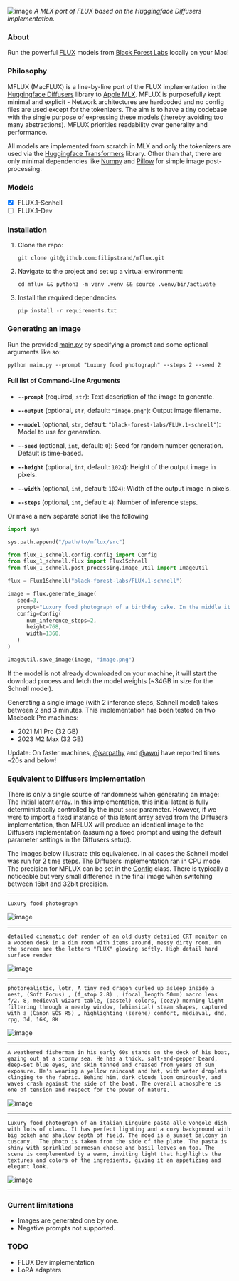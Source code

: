 
![image](src/flux_1_schnell/assets/logo.png)
*A MLX port of FLUX based on the Huggingface Diffusers implementation.*

### About

Run the powerful [FLUX](https://blackforestlabs.ai/#get-flux) models from [Black Forest Labs](https://blackforestlabs.ai) locally on your Mac!

### Philosophy

MFLUX (MacFLUX) is a line-by-line port of the FLUX implementation in the [Huggingface Diffusers](https://github.com/huggingface/diffusers) library to [Apple MLX](https://github.com/ml-explore/mlx). 
MFLUX is purposefully kept minimal and explicit - Network architectures are hardcoded and no config files are used
except for the tokenizers. The aim is to have a tiny codebase with the single purpose of expressing these models 
(thereby avoiding too many abstractions). MFLUX priorities readability over generality and performance.

All models are implemented from scratch in MLX and only the tokenizers are used via the 
[Huggingface Transformers](https://github.com/huggingface/transformers) library. Other than that, there are only minimal dependencies 
like [Numpy](https://numpy.org) and [Pillow](https://pypi.org/project/pillow/) for simple image post-processing.

### Models

- [x] FLUX.1-Scnhell
- [ ] FLUX.1-Dev

### Installation
1. Clone the repo:
    ```
    git clone git@github.com:filipstrand/mflux.git
    ```
2. Navigate to the project and set up a virtual environment:
   ```
   cd mflux && python3 -m venv .venv && source .venv/bin/activate
   ``` 
3. Install the required dependencies:
    ```
   pip install -r requirements.txt
   ```
### Generating an image

Run the provided [main.py](main.py) by specifying a prompt and some optional arguments like so:

```
python main.py --prompt "Luxury food photograph" --steps 2 --seed 2
```

#### Full list of Command-Line Arguments 

- **`--prompt`** (required, `str`): Text description of the image to generate.

- **`--output`** (optional, `str`, default: `"image.png"`): Output image filename.

- **`--model`** (optional, `str`, default: `"black-forest-labs/FLUX.1-schnell"`): Model to use for generation.

- **`--seed`** (optional, `int`, default: `0`): Seed for random number generation. Default is time-based.

- **`--height`** (optional, `int`, default: `1024`): Height of the output image in pixels.

- **`--width`** (optional, `int`, default: `1024`): Width of the output image in pixels.

- **`--steps`** (optional, `int`, default: `4`): Number of inference steps.

Or make a new separate script like the following

```python
import sys

sys.path.append("/path/to/mflux/src")

from flux_1_schnell.config.config import Config
from flux_1_schnell.flux import Flux1Schnell
from flux_1_schnell.post_processing.image_util import ImageUtil

flux = Flux1Schnell("black-forest-labs/FLUX.1-schnell")

image = flux.generate_image(
   seed=3,
   prompt="Luxury food photograph of a birthday cake. In the middle it has three candles shaped like letters spelling the word 'MLX'. It has perfect lighting and a cozy background with big bokeh and shallow depth of field. The mood is a sunset balcony in tuscany. The photo is taken from the side of the cake. The scene is complemented by a warm, inviting light that highlights the textures and colors of the ingredients, giving it an appetizing and elegant look.",
   config=Config(
      num_inference_steps=2,
      height=768,
      width=1360,
   )
)

ImageUtil.save_image(image, "image.png")
```

If the model is not already downloaded on your machine, it will start the download process and fetch the model weights (~34GB in size for the Schnell model).

Generating a single image (with 2 inference steps, Schnell model) takes between 2 and 3 minutes. This implementation has been tested on two Macbook Pro machines: 
- 2021 M1 Pro (32 GB) 
- 2023 M2 Max (32 GB)

Update:
On faster machines, [@karpathy](https://gist.github.com/awni/a67d16d50f0f492d94a10418e0592bde?permalink_comment_id=5153531#gistcomment-5153531) and [@awni](https://x.com/awnihannun/status/1823515121827897385) have reported times ~20s and below! 

### Equivalent to Diffusers implementation 

There is only a single source of randomness when generating an image: The initial latent array. 
In this implementation, this initial latent is fully deterministically controlled by the input `seed` parameter. 
However, if we were to import a fixed instance of this latent array saved from the Diffusers implementation, then MFLUX will produce an identical image to the Diffusers implementation (assuming a fixed prompt and using the default parameter settings in the Diffusers setup).


The images below illustrate this equivalence. 
In all cases the Schnell model was run for 2 time steps. 
The Diffusers implementation ran in CPU mode. 
The precision for MFLUX can be set in the [Config](src/flux_1_schnell/config/config.py) class. 
There is typically a noticeable but very small difference in the final image when switching between 16bit and 32bit precision.

---
```
Luxury food photograph
```
![image](src/flux_1_schnell/assets/comparison1.jpg)

---
```
detailed cinematic dof render of an old dusty detailed CRT monitor on a wooden desk in a dim room with items around, messy dirty room. On the screen are the letters "FLUX" glowing softly. High detail hard surface render
```
![image](src/flux_1_schnell/assets/comparison2.jpg)

---

```
photorealistic, lotr, A tiny red dragon curled up asleep inside a nest, (Soft Focus) , (f_stop 2.8) , (focal_length 50mm) macro lens f/2. 8, medieval wizard table, (pastel) colors, (cozy) morning light filtering through a nearby window, (whimsical) steam shapes, captured with a (Canon EOS R5) , highlighting (serene) comfort, medieval, dnd, rpg, 3d, 16K, 8K
```
![image](src/flux_1_schnell/assets/comparison3.jpg)

---


```
A weathered fisherman in his early 60s stands on the deck of his boat, gazing out at a stormy sea. He has a thick, salt-and-pepper beard, deep-set blue eyes, and skin tanned and creased from years of sun exposure. He's wearing a yellow raincoat and hat, with water droplets clinging to the fabric. Behind him, dark clouds loom ominously, and waves crash against the side of the boat. The overall atmosphere is one of tension and respect for the power of nature.
```
![image](src/flux_1_schnell/assets/comparison4.jpg)

---

```
Luxury food photograph of an italian Linguine pasta alle vongole dish with lots of clams. It has perfect lighting and a cozy background with big bokeh and shallow depth of field. The mood is a sunset balcony in tuscany.  The photo is taken from the side of the plate. The pasta is shiny with sprinkled parmesan cheese and basil leaves on top. The scene is complemented by a warm, inviting light that highlights the textures and colors of the ingredients, giving it an appetizing and elegant look.
```
![image](src/flux_1_schnell/assets/comparison5.jpg)

---



### Current limitations

- Images are generated one by one.
- Negative prompts not supported.

### TODO

- FLUX Dev implementation
- LoRA adapters
